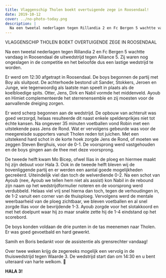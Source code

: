 ```yaml
---
title: Vlaggenschip Tholen boekt overtuigende zege in Roosendaal!
date: 2019-10-12
cover: ../no-photo-today.png
description: |
  Na een tweetal nederlagen tegen Rillandia 2 en Fc Bergen 5 wachtte vandaag in Roosendaal de uitwedstrijd tegen Alliance 5....
---
```


VLAGGENSCHIP THOLEN BOEKT OVERTUIGENDE ZEGE IN ROOSENDAAL

Na een tweetal nederlagen tegen Rillandia 2 en Fc Bergen 5 wachtte vandaag in Roosendaal de uitwedstrijd tegen Alliance 5. Zij waren nog ongeslagen in de competitie en het beloofde dus een lastige wedstrijd te worden.

Er werd om 12:30 afgetrapt in Roosendaal. De boys begonnen de partij met Boy als sluitpost. De achterhoede bestond uit Sander, Stokkers, Jeroen en Junge, wie tegenwoordig als laatste man speelt in plaats als de koelbloedige spits. Otter, Jens, Dirk en Nabil vormde het middenveld. Ayoub en Himiet complementeerde het sterrenensemble en zij moesten voor de aanvallende dreiging zorgen.

Er werd scherp begonnen aan de wedstrijd. De opbouw van achteruit was goed verzorgd, helaas resulteerde dit naast enkele speldenprikjes niet tot échte kansen. Na ongeveer 35 minuten voetballen vond Robin met een uitstekende pass Jens de Rond. Wat er vervolgens gebeurde was voor de meegereisde supporters vanuit Tholen reden tot juichen. Met een uitstekend hard schot in de korte hoek zorgde Jens de Rond, of moeten we zeggen Steven Berghuis, voor de 0-1. De voorsprong werd vastgehouden en de boys gingen aan de thee met deze voorsprong.

De tweede helft kwam Mo Bicep, ofwel Ilias in de ploeg en hiermee maakt hij zijn debuut voor Hala 3. Ook in de tweede helft bleven wij de bovenliggende partij en er werden een aantal goede mogelijkheden gecreëerd. Uiteindelijk viel dan toch de welverdiende 0-2. Na een schot van Ayoub (nee, Ayoub we tellen hem niet als assist) kon Nabil in de rebound zijn naam op het wedstrijdformulier noteren en de voorsprong werd verdubbeld. Helaas viel vrij snel hierna dan toch, tegen de verhoudingen in, de 1-2 vanuit een corner van de thuisploeg. Vervolgens werd de mentale weerbaarheid van de ploeg zichtbaar, we bleven voetballen en al snel zorgde Ilias voor de bevrijdende 1-3. Ayoub zorgde voor het slotakkoord en met het doelpunt waar hij zo maar snakte zette hij de 1-4 eindstand op het scorebord.

De boys konden voldaan de drie punten in de tas meenemen naar Tholen. Er was goed gevoetbald en hard gewerkt.

Samih en Boris bedankt voor de assistentie als grensrechter vandaag!

Over twee weken krijg de zegereeks mogelijk een vervolg in de thuiswedstrijd tegen Waarde 3. De wedstrijd start dan om 14:30 en u bent uiteraard van harte welkom. 🍻

**HALA 3!**

